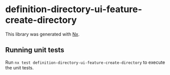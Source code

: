 # definition-directory-ui-feature-create-directory

This library was generated with [Nx](https://nx.dev).

## Running unit tests

Run `nx test definition-directory-ui-feature-create-directory` to execute the unit tests.

